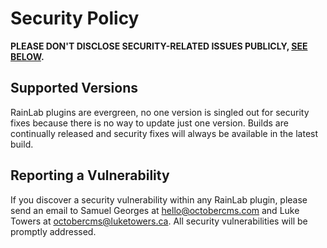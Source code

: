 # Security Policy

**PLEASE DON'T DISCLOSE SECURITY-RELATED ISSUES PUBLICLY, [SEE BELOW](#reporting-a-vulnerability).**

## Supported Versions

RainLab plugins are evergreen, no one version is singled out for security fixes because there is no way to update just one version. Builds are continually released and security fixes will always be available in the latest build.

## Reporting a Vulnerability

If you discover a security vulnerability within any RainLab plugin, please send an email to Samuel Georges at hello@octobercms.com and Luke Towers at octobercms@luketowers.ca. All security vulnerabilities will be promptly addressed.
